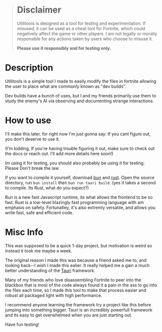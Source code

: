 > # Disclaimer
>
> Utilitools is designed as a tool for testing and experimentation. If misused, it can be used as a cheat tool for Fortnite, which could negatively affect the game or other players. I am not legally or morally responsible for any actions taken by users who choose to misuse it.
>
> **Please use it responsibly and for testing only.** 

# Description

Utilitools is a simple tool I made to easily modify the files in fortnite allowing the user to place what are commonly known as "dev builds".

Dev builds have a bunch of uses, but I and my friends primarily use them to study the enemy's AI via observing and documenting strange interactions.

# How to use

I'll make this later, for right now I'm just gonna say: If you cant figure out, you don't deserve to use it.

(I'm kidding, If you're having trouble figuring it out, make sure to check out the docs or reach out. I’ll add more details here soon!)

Im using it for testing, you should also probably be using it for testing. Please Don't break the law.

If you want to compile it yourself, download [bun](https://bun.sh/) and [rust](https://rustup.rs/). Open the source directory, run `bun install` then `bun run tauri build`. (yes it takes a second to compile. Its Rust, what do you expect?)

Bun is a new fast Javascript runtime, its what allows the frontend to be so fast. Rust is a low-level blazingly fast programming language with am emphasis on safety. Fortunatley, it's also extremly versatile, and allows you write fast, safe and efficient code.

# Misc Info

This was supposed to be a quick 1-day project, but motivation is weird so instead it took me maybe a week.

The original reason I made this was because a friend asked me to, and looking back--I wish I made this ealier. It really helped me a gain a much better understanding of the [Tauri](https://tauri.app/) framework.

Many of my friends who love disassembling Fortnite to peer into the blackbox that is most of the code always found it a pain in the ass to go into the files each time, so I made this tool to make that process easier and robust all packaged light with high performance. 

I recommend anyone learning the framework try a project like this before jumping into something bigger. Tauri is an incredibly powerfull framework and its easy to get overwhelmed when you are just starting out.

Have fun testing!
